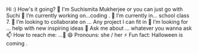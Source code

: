 Hi :) How's it going? 👋
I'm Suchismita Mukherjee or you can just go with Suchi
🔭 I’m currently working on...coding .
🌱 I’m currently in... school class 7.
👯 I’m looking to collaborate on ... Any project I can fit in
🤔 I’m looking for ... help with new inspiring ideas
💬 Ask me about ... whatever you wanna ask
📫 How to reach me: ...🤔
😄 Pronouns: she / her 
⚡ Fun fact: Halloween is coming .

<!---
Prosuchismita/Prosuchismita is a ✨ special ✨ repository because its `README.md` (this file) appears on your GitHub profile.
You can click the Preview link to take a look at your changes.
--->
